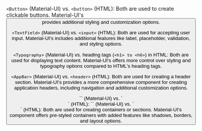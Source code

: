 `<Button>` (Material-UI) vs. `<button>` (HTML):
Both are used to create clickable buttons.
Material-UI's <Button> provides additional styling and customization options.

`<TextField>` (Material-UI) vs. `<input>` (HTML):
Both are used for accepting user input.
Material-UI's <TextField> includes additional features like label, placeholder, validation, and styling options.

`<Typography>` (Material-UI) vs. heading tags (`<h1> to <h6>`) in HTML:
Both are used for displaying text content.
Material-UI's <Typography> offers more control over styling and typography options compared to HTML's heading tags.

`<AppBar>` (Material-UI) vs. `<header>` (HTML):
Both are used for creating a header section.
Material-UI's <AppBar> provides a more comprehensive component for creating application headers, including navigation and additional customization options.

<Tabs>
   <Tab label="Resume" component={NavLink} to="resume" />
</Tabs>
`<Box>` (Material-UI) vs. `<div>` (HTML):
`<Card>` (Material-UI) vs. `<div>` (HTML):
Both are used for creating containers or sections.
Material-UI's <Card> component offers pre-styled containers with added features like shadows, borders, and layout options.


